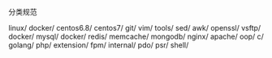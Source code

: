 分类规范

linux/
	docker/
	centos6.8/
	centos7/
git/
vim/
tools/
	sed/
	awk/
	openssl/
	vsftp/
docker/
mysql/
	docker/
redis/
memcache/
mongodb/
nginx/
apache/
oop/
c/
golang/
php/
	extension/
	fpm/
	internal/
	pdo/
	psr/
shell/



